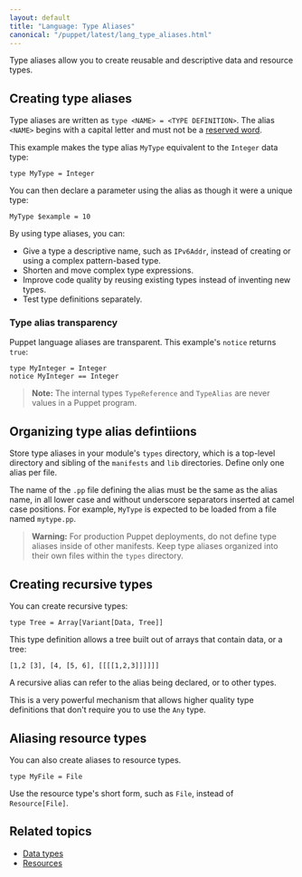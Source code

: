 ```yaml
---
layout: default
title: "Language: Type Aliases"
canonical: "/puppet/latest/lang_type_aliases.html"
---
```


[reserved]: ./lang_reserved.html

Type aliases allow you to create reusable and descriptive data and resource types.

## Creating type aliases

Type aliases are written as `type <NAME> = <TYPE DEFINITION>`. The alias `<NAME>` begins with a capital letter and must not be a [reserved word][reserved].

This example makes the type alias `MyType` equivalent to the `Integer` data type:

``` puppet
type MyType = Integer
```

You can then declare a parameter using the alias as though it were a unique type:

``` puppet
MyType $example = 10
```

By using type aliases, you can:

-   Give a type a descriptive name, such as `IPv6Addr`, instead of creating or using a complex pattern-based type.
-   Shorten and move complex type expressions.
-   Improve code quality by reusing existing types instead of inventing new types.
-   Test type definitions separately.

### Type alias transparency

Puppet language aliases are transparent. This example's `notice` returns `true`:

``` puppet
type MyInteger = Integer
notice MyInteger == Integer
```

> **Note:** The internal types `TypeReference` and `TypeAlias` are never values in a Puppet program.

## Organizing type alias defintiions

Store type aliases in your module's `types` directory, which is a top-level directory and sibling of the `manifests` and `lib` directories. Define only one alias per file.

The name of the `.pp` file defining the alias must be the same as the alias name, in all lower case and without underscore separators inserted at camel case positions. For example, `MyType` is expected to be loaded from a file named `mytype.pp`.

> **Warning:** For production Puppet deployments, do not define type aliases inside of other manifests. Keep type aliases organized into their own files within the `types` directory.

## Creating recursive types

You can create recursive types:

``` puppet
type Tree = Array[Variant[Data, Tree]]
```

This type definition allows a tree built out of arrays that contain data, or a tree:

```
[1,2 [3], [4, [5, 6], [[[[1,2,3]]]]]]
```

A recursive alias can refer to the alias being declared, or to other types.

This is a very powerful mechanism that allows higher quality type definitions that don't require you to use the `Any` type.

## Aliasing resource types

You can also create aliases to resource types.

``` puppet
type MyFile = File
```

Use the resource type's short form, such as `File`, instead of `Resource[File]`.

## Related topics

-   [Data types](./lang_data_types.md)
-   [Resources](./lang_resources.md)
